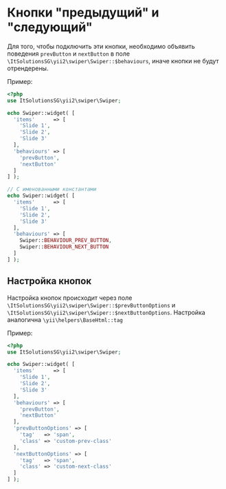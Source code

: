 # Кнопки "предыдущий" и "следующий"

Для того, чтобы подключить эти кнопки, необходимо объявить поведения `prevButton` и `nextButton` в поле `\ItSolutionsSG\yii2\swiper\Swiper::$behaviours`, 
иначе кнопки не будут отрендерены.

Пример:

```PHP
<?php
use ItSolutionsSG\yii2\swiper\Swiper;

echo Swiper::widget( [
  'items'      => [
    'Slide 1',
    'Slide 2',
    'Slide 3'
  ],
  'behaviours' => [
    'prevButton',
    'nextButton'
  ]
] );

// С именованными константами
echo Swiper::widget( [
  'items'      => [
    'Slide 1',
    'Slide 2',
    'Slide 3'
  ],
  'behaviours' => [
    Swiper::BEHAVIOUR_PREV_BUTTON,
    Swiper::BEHAVIOUR_NEXT_BUTTON
  ]
] );
```

## Настройка кнопок

Настройка кнопок происходит через поле `\ItSolutionsSG\yii2\swiper\Swiper::$prevButtonOptions` и `\ItSolutionsSG\yii2\swiper\Swiper::$nextButtonOptions`. 
Настройка аналогична `\yii\helpers\BaseHtml::tag`

Пример:

```PHP
<?php
use ItSolutionsSG\yii2\swiper\Swiper;

echo Swiper::widget( [
  'items'      => [
    'Slide 1',
    'Slide 2',
    'Slide 3'
  ],
  'behaviours' => [
    'prevButton',
    'nextButton'
  ],
  'prevButtonOptions' => [
    'tag'   => 'span',
    'class' => 'custom-prev-class'
  ],
  'nextButtonOptions' => [
    'tag'   => 'span',
    'class' => 'custom-next-class'
  ]
] );
```


